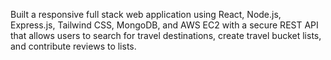 Built a responsive full stack web application using React, Node.js, Express.js, Tailwind CSS, MongoDB, and AWS EC2 with a secure REST API that allows users to search for travel destinations, create travel bucket lists, and contribute reviews to lists.
